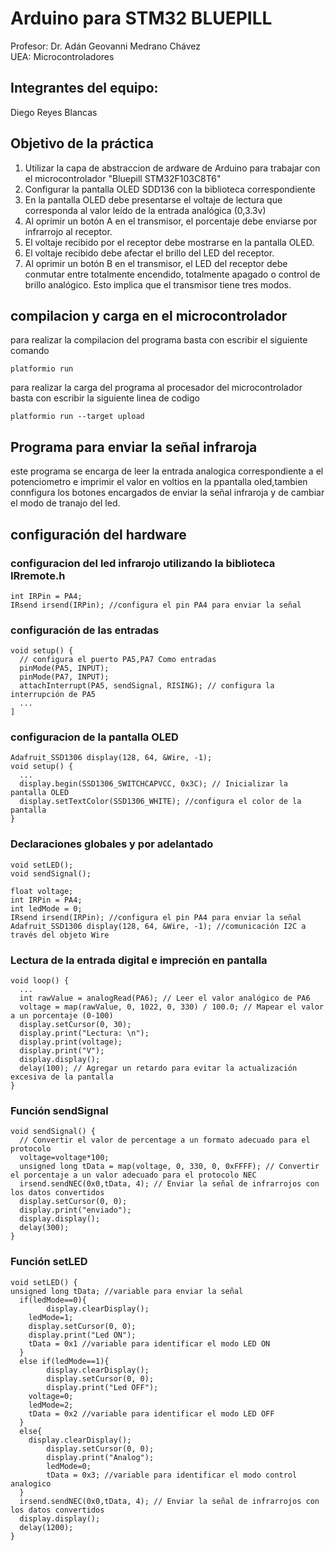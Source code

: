 # Arduino para STM32 BLUEPILL
Profesor: Dr. Adán Geovanni Medrano Chávez  
UEA: Microcontroladores
## Integrantes del equipo:
Diego Reyes Blancas
## Objetivo de la práctica
1. Utilizar la capa de abstraccion de ardware de Arduino para trabajar con el microcontrolador "Bluepill STM32F103C8T6"
2. Configurar la pantalla OLED SDD136 con la biblioteca correspondiente
3. En la pantalla OLED debe presentarse el voltaje de lectura que
corresponda al valor leído de la entrada analógica (0,3.3v)
5. Al oprimir un botón A en el transmisor, el porcentaje debe enviarse
por infrarrojo al receptor.
6. El voltaje recibido por el receptor debe mostrarse en la pantalla
OLED.
7. El voltaje recibido debe afectar el brillo del LED del receptor.
8. Al oprimir un botón B en el transmisor, el LED del receptor debe conmutar entre totalmente encendido, totalmente apagado
   o control de brillo analógico. Esto implica que el transmisor tiene tres modos.
## compilacion y carga en el microcontrolador
para realizar la compilacion del programa basta con escribir el siguiente comando
````
platformio run
````
para realizar la carga del programa al procesador del microcontrolador basta con escribir la siguiente linea de codigo
````
platformio run --target upload
````
## Programa para enviar la señal infraroja
este programa se encarga de leer la entrada analogica correspondiente a el potenciometro e imprimir el valor en voltios en la ppantalla oled,tambien
connfigura los botones encargados de enviar la señal infraroja y de cambiar el modo de tranajo del led.
## configuración del hardware
### configuracion del led infrarojo utilizando la biblioteca IRremote.h
````
int IRPin = PA4; 
IRsend irsend(IRPin); //configura el pin PA4 para enviar la señal
````
### configuración de las entradas 
````
void setup() {
  // configura el puerto PA5,PA7 Como entradas
  pinMode(PA5, INPUT);  
  pinMode(PA7, INPUT);
  attachInterrupt(PA5, sendSignal, RISING); // configura la interrupción de PA5
  ...
]
````
### configuracion de la pantalla OLED
````
Adafruit_SSD1306 display(128, 64, &Wire, -1);
void setup() {
  ...
  display.begin(SSD1306_SWITCHCAPVCC, 0x3C); // Inicializar la pantalla OLED
  display.setTextColor(SSD1306_WHITE); //configura el color de la pantalla
}
````
### Declaraciones globales y por adelantado
````
void setLED();
void sendSignal();

float voltage;
int IRPin = PA4; 
int ledMode = 0;
IRsend irsend(IRPin); //configura el pin PA4 para enviar la señal
Adafruit_SSD1306 display(128, 64, &Wire, -1); //comunicación I2C a través del objeto Wire
````
### Lectura de la entrada digital e impreción en pantalla
````
void loop() {
  ...
  int rawValue = analogRead(PA6); // Leer el valor analógico de PA6
  voltage = map(rawValue, 0, 1022, 0, 330) / 100.0; // Mapear el valor a un porcentaje (0-100)
  display.setCursor(0, 30);
  display.print("Lectura: \n");
  display.print(voltage);
  display.print("V");
  display.display();
  delay(100); // Agregar un retardo para evitar la actualización excesiva de la pantalla
}
````
### Función sendSignal 
````
void sendSignal() {
  // Convertir el valor de percentage a un formato adecuado para el protocolo 
  voltage=voltage*100;
  unsigned long tData = map(voltage, 0, 330, 0, 0xFFFF); // Convertir el porcentaje a un valor adecuado para el protocolo NEC
  irsend.sendNEC(0x0,tData, 4); // Enviar la señal de infrarrojos con los datos convertidos
  display.setCursor(0, 0);
  display.print("enviado");
  display.display();
  delay(300);	
}
````
### Función setLED
````
void setLED() {
unsigned long tData; //variable para enviar la señal 
  if(ledMode==0){
        display.clearDisplay();
  	ledMode=1;
  	display.setCursor(0, 0);
  	display.print("Led ON");
  	tData = 0x1 //variable para identificar el modo LED ON
  }
  else if(ledMode==1){
        display.clearDisplay();
        display.setCursor(0, 0);
        display.print("Led OFF");
  	voltage=0;
  	ledMode=2;
  	tData = 0x2 //variable para identificar el modo LED OFF
  }
  else{
  	display.clearDisplay();
        display.setCursor(0, 0);
        display.print("Analog");
        ledMode=0;	
        tData = 0x3; //variable para identificar el modo control analogico
  }
  irsend.sendNEC(0x0,tData, 4); // Enviar la señal de infrarrojos con los datos convertidos
  display.display();
  delay(1200);	
}
````
